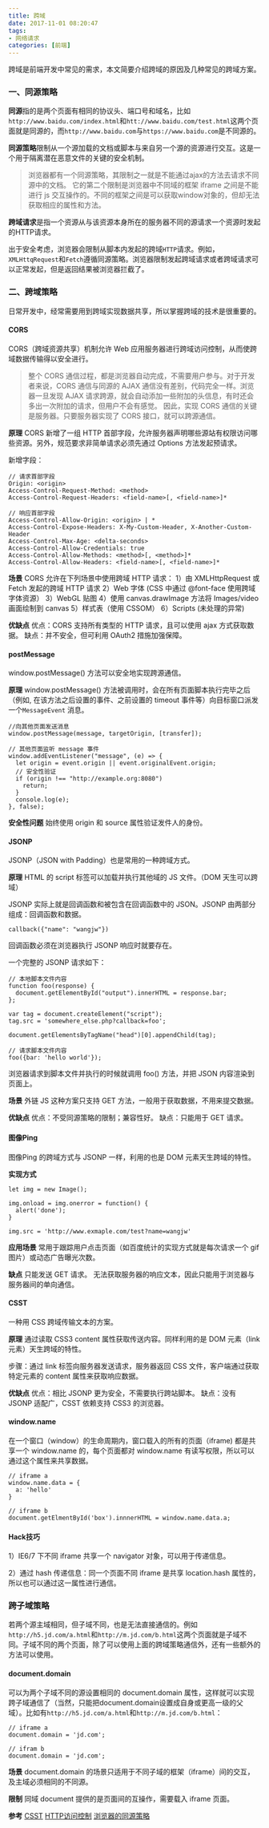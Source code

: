 ```yaml
---
title: 跨域
date: 2017-11-01 08:20:47
tags:
- 网络请求
categories: [前端]
---
```

跨域是前端开发中常见的需求，本文简要介绍跨域的原因及几种常见的跨域方案。
<!-- more -->
### 一、同源策略
**同源**指的是两个页面有相同的协议头、端口号和域名，比如`http://www.baidu.com/index.html`和`htt://www.baidu.com/test.html`这两个页面就是同源的，而`http://www.baidu.com`与`https://www.baidu.com`是不同源的。

**同源策略**限制从一个源加载的文档或脚本与来自另一个源的资源进行交互。这是一个用于隔离潜在恶意文件的关键的安全机制。

> 浏览器都有一个同源策略，其限制之一就是不能通过ajax的方法去请求不同源中的文档。 它的第二个限制是浏览器中不同域的框架 iframe 之间是不能进行 js 交互操作的。不同的框架之间是可以获取window对象的，但却无法获取相应的属性和方法。

**跨域请求**是指一个资源从与该资源本身所在的服务器不同的源请求一个资源时发起的HTTP请求。

出于安全考虑，浏览器会限制从脚本内发起的跨域`HTTP`请求。例如，`XMLHttqRequest`和`Fetch`遵循同源策略。浏览器限制发起跨域请求或者跨域请求可以正常发起，但是返回结果被浏览器拦截了。

### 二、跨域策略
日常开发中，经常需要用到跨域实现数据共享，所以掌握跨域的技术是很重要的。

#### CORS
CORS（跨域资源共享）机制允许 Web 应用服务器进行跨域访问控制，从而使跨域数据传输得以安全进行。

> 整个 CORS 通信过程，都是浏览器自动完成，不需要用户参与。对于开发者来说，CORS 通信与同源的 AJAX 通信没有差别，代码完全一样。浏览器一旦发现 AJAX 请求跨源，就会自动添加一些附加的头信息，有时还会多出一次附加的请求，但用户不会有感觉。
因此，实现 CORS 通信的关键是服务器。只要服务器实现了 CORS 接口，就可以跨源通信。

**原理**
CORS 新增了一组 HTTP 首部字段，允许服务器声明哪些源站有权限访问哪些资源。另外，规范要求非简单请求必须先通过 Options 方法发起预请求。

新增字段：
```
// 请求首部字段
Origin: <origin>
Access-Control-Request-Method: <method>
Access-Control-Request-Headers: <field-name>[, <field-name>]*

// 响应首部字段
Access-Control-Allow-Origin: <origin> | *
Access-Control-Expose-Headers: X-My-Custom-Header, X-Another-Custom-Header
Access-Control-Max-Age: <delta-seconds>
Access-Control-Allow-Credentials: true
Access-Control-Allow-Methods: <method>[, <method>]*
Access-Control-Allow-Headers: <field-name>[, <field-name>]*
```
**场景**
CORS 允许在下列场景中使用跨域 HTTP 请求：
1）由 XMLHttpRequest 或 Fetch 发起的跨域 HTTP 请求
2）Web 字体 (CSS 中通过 @font-face 使用跨域字体资源）
3）WebGL 贴图
4）使用 canvas.drawImage 方法将 Images/video 画面绘制到 canvas
5）样式表（使用 CSSOM）
6）Scripts (未处理的异常)

**优缺点**
优点：CORS 支持所有类型的 HTTP 请求，且可以使用 ajax 方式获取数据。
缺点：并不安全，但可利用 OAuth2 措施加强保障。

#### **postMessage**
window.postMessage() 方法可以安全地实现跨源通信。

**原理**
window.postMessage() 方法被调用时，会在所有页面脚本执行完毕之后（例如, 在该方法之后设置的事件、之前设置的 timeout 事件等）向目标窗口派发一个`MessageEvent` 消息。
```
//向其他页面发送消息
window.postMessage(message, targetOrigin, [transfer]);

// 其他页面监听 message 事件
window.addEventListener("message", (e) => {
  let origin = event.origin || event.originalEvent.origin;
  // 安全性验证
  if (origin !== "http://example.org:8080")
    return;
  }
  console.log(e);
}, false);
```
**安全性问题**
始终使用 origin 和 source 属性验证发件人的身份。

#### **JSONP**
JSONP（JSON with Padding）也是常用的一种跨域方式。

**原理**
HTML 的 script 标签可以加载并执行其他域的 JS 文件。（DOM 天生可以跨域）

JSONP 实际上就是回调函数和被包含在回调函数中的 JSON。JSONP 由两部分组成：回调函数和数据。
```
callback({"name": "wangjw"})
```
回调函数必须在浏览器执行 JSONP 响应时就要存在。

一个完整的 JSONP 请求如下：
```
// 本地脚本文件内容
function foo(response) {
  document.getElementById("output").innerHTML = response.bar;
};

var tag = document.createElement("script");
tag.src = 'somewhere_else.php?callback=foo';

document.getElementsByTagName("head")[0].appendChild(tag);

// 请求脚本文件内容
foo({bar: 'hello world'});
```
浏览器请求到脚本文件并执行的时候就调用 foo() 方法，并把 JSON 内容渲染到页面上。

**场景**
外链 JS 这种方案只支持 GET 方法，一般用于获取数据，不用来提交数据。

**优缺点**
优点：不受同源策略的限制；兼容性好。
缺点：只能用于 GET 请求。

#### **图像Ping**
图像Ping 的跨域方式与 JSONP 一样，利用的也是 DOM 元素天生跨域的特性。

**实现方式**
```
let img = new Image();

img.onload = img.onerror = function() {
  alert('done');
}

img.src = 'http://www.exmaple.com/test?name=wangjw'
```

**应用场景**
常用于跟踪用户点击页面（如百度统计的实现方式就是每次请求一个 gif 图片）或动态广告曝光次数。

**缺点**
只能发送 GET 请求。
无法获取服务器的响应文本，因此只能用于浏览器与服务器间的单向通信。

#### **CSST**
一种用 CSS 跨域传输文本的方案。

**原理**
通过读取 CSS3 content 属性获取传送内容。同样利用的是 DOM 元素（link 元素）天生跨域的特性。

步骤：通过 link 标签向服务器发送请求，服务器返回 CSS 文件，客户端通过获取特定元素的 content 属性来获取响应数据。

**优缺点**
优点：相比 JSONP 更为安全，不需要执行跨站脚本。
缺点：没有 JSONP 适配广，CSST 依赖支持 CSS3 的浏览器。

#### **window.name**
在一个窗口（window）的生命周期内，窗口载入的所有的页面（iframe) 都是共享一个 window.name 的，每个页面都对 window.name 有读写权限，所以可以通过这个属性来共享数据。
```
// iframe a
window.name.data = {
  a: 'hello'
}

// iframe b
document.getElmentById('box').innnerHTML = window.name.data.a;
```
#### **Hack技巧**
1）IE6/7 下不同 iframe 共享一个 navigator 对象，可以用于传递信息。

2）通过 hash 传递信息：同一个页面不同 iframe 是共享 location.hash 属性的，所以也可以通过这一属性进行通信。

### **跨子域策略**
若两个源主域相同，但子域不同，也是无法直接通信的。例如`http://h5.jd.com/a.html`和`http://m.jd.com/b.html`这两个页面就是子域不同。子域不同的两个页面，除了可以使用上面的跨域策略通信外，还有一些额外的方法可以使用。

#### **document.domain**
可以为两个子域不同的源设置相同的 document.domain 属性，这样就可以实现跨子域通信了（当然，只能把document.domain设置成自身或更高一级的父域）。比如有`http://h5.jd.com/a.html`和`http://m.jd.com/b.html`：
```
// iframe a
document.domain = 'jd.com';

// ifram b
document.domain = 'jd.com';
```

**场景**
document.domain 的场景只适用于不同子域的框架（iframe）间的交互，及主域必须相同的不同源。

**限制**
同域 document 提供的是页面间的互操作，需要载入 iframe 页面。

**参考**
[CSST][1]
[HTTP访问控制][2]
[浏览器的同源策略][3]


  [1]: https://github.com/zswang/csst
  [2]: https://developer.mozilla.org/zh-CN/docs/Web/HTTP/Access_control_CORS
  [3]: https://developer.mozilla.org/zh-CN/docs/Web/Security/Same-origin_policy